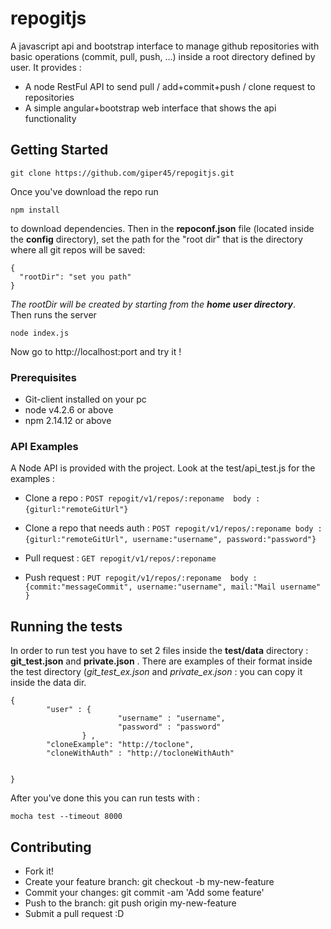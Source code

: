 # repogitjs
A javascript api and bootstrap interface to manage github repositories with basic operations (commit, pull, push, ...) inside a root directory defined by user.  It provides : 
* A node RestFul API to send pull / add+commit+push / clone request to repositories  
* A simple angular+bootstrap web interface  that shows the api functionality 


## Getting Started

```
git clone https://github.com/giper45/repogitjs.git
```
Once you've download the repo run 
```
npm install 
```
to download dependencies. Then in the **repoconf.json** file (located inside the **config**  directory), set the path for the "root dir" that is the directory where all git repos will be saved: 
```
{
  "rootDir": "set you path"
}
```
*The rootDir will be created by starting from the **home user directory***.    
Then runs the server

```
node index.js 
```

Now go to http://localhost:port and try it ! 

### Prerequisites

* Git-client installed on your pc 
* node v4.2.6 or above   
* npm 2.14.12 or above   



### API Examples 

A Node API is provided with the project. Look at the test/api_test.js for the examples : 


* Clone a repo : ` POST repogit/v1/repos/:reponame  body : {giturl:"remoteGitUrl"} `  
* Clone a repo that needs auth : `POST repogit/v1/repos/:reponame body : {giturl:"remoteGitUrl", username:"username", password:"password"}` 

* Pull request : `GET repogit/v1/repos/:reponame`  
* Push request : `PUT repogit/v1/repos/:reponame  body : {commit:"messageCommit", username:"username", mail:"Mail username" }` 


 
 

## Running the tests

In order to run test you have to set 2 files inside the **test/data** directory : 
**git_test.json** and **private.json** . 
There are examples of their format inside the test directory (*git_test_ex.json* and *private_ex.json* : you can copy it inside the data dir. 
``` 
{
        "user" : { 
                        "username" : "username",
                        "password" : "password" 
                } , 
        "cloneExample": "http://toclone",
        "cloneWithAuth" : "http://tocloneWithAuth" 


}
```

After you've done this you can run tests with : 

``` 
mocha test --timeout 8000
```
 
## Contributing 

* Fork it!
* Create your feature branch: git checkout -b my-new-feature
* Commit your changes: git commit -am 'Add some feature'
* Push to the branch: git push origin my-new-feature
* Submit a pull request :D




